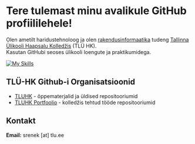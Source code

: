 # Tere tulemast minu avalikule GitHub profiililehele!  

Olen ametilt haridustehnoloog ja olen [rakendusinformaatika](https://www.tlu.ee/haapsalu/rakendusinformaatika) tudeng [Tallinna Ülikooli Haapsalu Kolledžis](https://www.tlu.ee/haapsalu) (TLÜ HK).  
Kasutan GitHubi seoses ülikooli loengute ja praktikumidega.  

[![My Skills](https://skillicons.dev/icons?i=html,css,vscode,py,js,nodejs,npm,express,mysql,git,github,md,figma,cloudflare,discord)](https://skillicons.dev)

## TLÜ-HK Github-i Organisatsioonid  
- [TLUHK](https://github.com/tluhk) - õppematerjalid ja üldised repositooriumid  
- [TLUHK Portfoolio](https://github.com/TLUHK-portfolio) - kolledžis tehtud tööde repositooriumid  

## Kontakt  
**Email:** srenek [at] tlu.ee  
